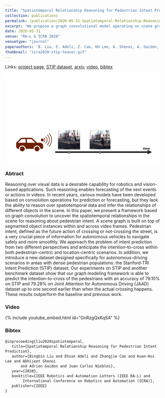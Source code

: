 ```yaml
---
title: "Spatiotemporal Relationship Reasoning for Pedestrian Intent Prediction"
collection: publications
permalink: /publication/2020-05-31-Spatiotemporal-Relationship-Reasoning-for-Pedestrian-Intent-Prediction
excerpt: "We propose a graph convolutional model operating on scene graphs to predict pedestrian crossing intent and introduce the STIP dataset."
date: 2020-05-31
venue: "RA-L & ICRA 2020"
venuetype: "journal"
paperauthors: 'B. Liu, E. Adeli, Z. Cao, KH Lee, A. Shenoi, A. Gaidon, JC Niebles'
thumbnail: "icra2020-stip-teaser.gif"
---
```


Links: [project page](https://stip.stanford.edu/), [STIP dataset](https://stip.stanford.edu/dataset.html), [arxiv](https://arxiv.org/abs/2002.08945), [video](#video), [bibtex](#bibtex)

![ICRA 2020 Pedestrian Intent Prediction teaser](/images/icra2020-stip-teaser.gif)

### Abtract

Reasoning over visual data is a desirable capability for robotics and vision-based applications. Such reasoning enables forecasting of the next events or actions in videos. In recent years, various models have been developed based on convolution operations for prediction or forecasting, but they lack the ability to reason over spatiotemporal data and infer the relationships of different objects in the scene. In this paper, we present a framework based on graph convolution to uncover the spatiotemporal relationships in the scene for reasoning about pedestrian intent. A scene graph is built on top of segmented object instances within and across video frames. Pedestrian intent, defined as the future action of crossing or not-crossing the street, is a very crucial piece of information for autonomous vehicles to navigate safely and more smoothly. We approach the problem of intent prediction from two different perspectives and anticipate the intention-to-cross within both pedestrian-centric and location-centric scenarios. In addition, we introduce a new dataset designed specifically for autonomous-driving scenarios in areas with dense pedestrian populations: the Stanford-TRI Intent Prediction (STIP) dataset. Our experiments on STIP and another benchmark dataset show that our graph modeling framework is able to predict the intention-to-cross of the pedestrians with an accuracy of 79.10% on STIP and 79.28% on Joint Attention for Autonomous Driving (JAAD) dataset up to one second earlier than when the actual crossing happens. These results outperform the baseline and previous work.

### Video

{% include youtube_embed.html id="GnRzgQxKqSA" %}

### Bibtex

    @inproceeding{liu2020spatiotemporal,
       title={Spatiotemporal Relationship Reasoning for Pedestrian Intent Prediction},
       author={Bingbin Liu and Ehsan Adeli and Zhangjie Cao and Kuan-Hui Lee and Abhijeet Shenoi
           and Adrien Gaidon and Juan Carlos Niebles},
       year={2020},
       booktitle={IEEE Robotics and Automation Letters (IEEE RA-L) and
            International Conference on Robotics and Automation (ICRA)},
       publisher={IEEE}
    }